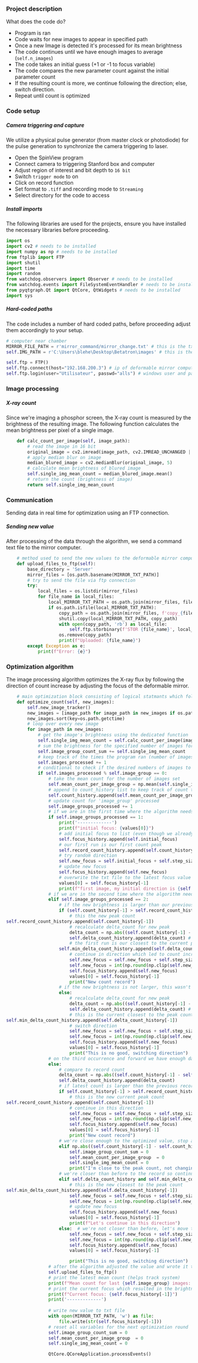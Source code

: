 
### Project description
What does the code do?

- Program is ran
- Code waits for new images to appear in specified path
- Once a new Image is detected it's processed for its mean brightness
- The code continues until we have enough images to average (`self.n_images`)
- The code takes an initial guess (+1 or -1 to focus variable)
- The code compares the new parameter count against the initial parameter count
- If the resulting count is more, we continue following the direction; else, switch direction.
- Repeat until count is optimized 

### Code setup
##### Camera triggering and capture
We utilize a physical pulse generator (from master clock or photodiode) for the pulse generation to synchronize the camera triggering to laser. 

- Open the SpinView program
- Connect camera to triggering Stanford box and computer
- Adjust region of interest and bit depth to `16 bit`
- Switch `trigger mode` to on
- Click on record function 
- Set format to `.tiff` and recording mode to `Streaming`
- Select directory for the code to access 

##### Install imports
The following libraries are used for the projects, ensure you have installed the necessary libraries before proceeding.

```python
import os 
import cv2 # needs to be installed 
import numpy as np # needs to be installed 
from ftplib import FTP
import shutil
import time
import random
from watchdog.observers import Observer # needs to be installed 
from watchdog.events import FileSystemEventHandler # needs to be installed 
from pyqtgraph.Qt import QtCore, QtWidgets # needs to be installed 
import sys
```

##### Hard-coded paths
The code includes a number of hard coded paths, before proceeding adjust them accordingly to your setup.

```python
# computer near chamber
MIRROR_FILE_PATH = r'mirror_command/mirror_change.txt' # this is the txt file the code writes to
self.IMG_PATH = r'C:\Users\blehe\Desktop\Betatron\images' # this is the folder from which the code will process the images, make sure it aligns with the path specified in SpinView

self.ftp = FTP()
self.ftp.connect(host="192.168.200.3") # ip of deformable mirror computer
self.ftp.login(user="Utilisateur", passwd="alls") # windows user and password of deformable mirror computer
```
### Image processing 
##### X-ray count
Since we're imaging a phosphor screen, the X-ray count is measured by the brightness of the resulting image. The following function calculates the mean brightness per pixel of a single image. 

```python 
    def calc_count_per_image(self, image_path):
        # read the image in 16 bit
        original_image = cv2.imread(image_path, cv2.IMREAD_UNCHANGED | cv2.IMREAD_ANYDEPTH)
        # apply median blur on image
        median_blured_image = cv2.medianBlur(original_image, 5)
        # calculate mean brightness of blured image
        self.single_img_mean_count = median_blured_image.mean()
        # return the count (brightness of image)
        return self.single_img_mean_count
```

### Communication
Sending data in real time for optimization using an FTP connection.
##### Sending new value
After processing of the data through the algorithm, we send a command text file to the mirror computer. 

```python
    # method used to send the new values to the deformable mirror computer via FTP
    def upload_files_to_ftp(self):
        base_directory = 'Server'
        mirror_files = [os.path.basename(MIRROR_TXT_PATH)]
        # try to send the file via ftp connection
        try:
            local_files = os.listdir(mirror_files)
            for file_name in local_files:
                local_MIRROR_TXT_PATH = os.path.join(mirror_files, file_name)
                if os.path.isfile(local_MIRROR_TXT_PATH):
                    copy_path = os.path.join(mirror_files, f'copy_{file_name}')
                    shutil.copy(local_MIRROR_TXT_PATH, copy_path)
                    with open(copy_path, 'rb') as local_file:
                        self.ftp.storbinary(f'STOR {file_name}', local_file)
                    os.remove(copy_path)
                    print(f"Uploaded: {file_name}")
        except Exception as e:
            print(f"Error: {e}")
```
### Optimization algorithm
The image processing algorithm optimizes the X-ray flux by following the direction of count increase by adjusting the focus of the deformable mirror.

```python
    # main optimization block consisting of logical statmants which follow the increase direction
    def optimize_count(self, new_images):
        self.new_image_tracker()
        new_images = [image_path for image_path in new_images if os.path.exists(image_path)]
        new_images.sort(key=os.path.getctime)
        # loop over every new image
        for image_path in new_images:
            # get the image's brightness using the dedicated function
            self.single_img_mean_count = self.calc_count_per_image(image_path)
            # sum the brightness for the specified number of images for which the mean will be taken
            self.image_group_count_sum += self.single_img_mean_count
            # keep track of the times the program ran (number of images we processed)
            self.images_processed += 1
            # conditional to check if the desired numbers of images to mean was processed
            if self.images_processed % self.image_group == 0:
                # take the mean count for the number of images set
                self.mean_count_per_image_group = np.mean(self.single_img_mean_count)
                # append to count_history list to keep track of count through the optimization process
                self.count_history.append(self.mean_count_per_image_group)
                # update count for 'image_group' processed
                self.image_groups_processed += 1
                # if we are in the first time where the algorithm needs to adjust the value
                if self.image_groups_processed == 1:
                    print('-------------')      
                    print(f"initial focus: {values[0]}")
                    # add initial focus to list (even though we already got the count for it)
                    self.focus_history.append(self.initial_focus)  
                    # our first run is our first count peak
                    self.record_count_history.append(self.count_history[-1])
                    # try random direction
                    self.new_focus = self.initial_focus + self.step_size * self.direction  
                    # update new focus
                    self.focus_history.append(self.new_focus)
                    # overwrite the txt file to the latest focus value
                    values[0] = self.focus_history[-1]
                    print(f"first image, my initial direction is {self.direction}")
                # if we are in the second time where the algorithm needs to make an adjustment decision
                elif self.image_groups_processed == 2:
                    # if the new brightness is larger than our previous record
                    if (self.count_history[-1] > self.record_count_history[-1]):
                        # this the new peak count
self.record_count_history.append(self.count_history[-1])
                        # recalculate delta_count for new peak
                        delta_count = np.abs((self.count_history[-1] - self.count_history[-2]))
                        self.delta_count_history.append(delta_count) # add to respective list
                        # the first run is our closest to the current peak
                    self.min_delta_count_history.append(self.delta_count_history[-1])
                        # continue in direction which led to count increase
                        self.new_focus = self.new_focus + self.step_size * self.direction
                        self.new_focus = int(np.round(np.clip(self.new_focus, self.lower_bound, self.upper_bound)))
                        self.focus_history.append(self.new_focus)
                        values[0] = self.focus_history[-1]
                        print("New count record")
                    # if the new brightness is not larger, this wasn't the right direction
                    else:
                        # recalculate delta_count for new peak
                        delta_count = np.abs((self.count_history[-1] - self.count_history[-2]))
                        self.delta_count_history.append(delta_count) # add to respective list          
                        # this is the current closest to the peak count
self.min_delta_count_history.append(self.delta_count_history[-1])
                        # switch direction
                        self.new_focus = self.new_focus + self.step_size * self.direction * -1
                        self.new_focus = int(np.round(np.clip(self.new_focus, self.lower_bound, self.upper_bound)))
                        self.focus_history.append(self.new_focus)
                        values[0] = self.focus_history[-1]
                        print("This is no good, switching direction")
                # on the third occurrence and forward we have enough data to start optimization
                else:
                    # compare to record count
                    delta_count = np.abs((self.count_history[-1] - self.count_history[-2]))
                    self.delta_count_history.append(delta_count)
                    # if latest count is larger than the previous record
                    if self.count_history[-1] > self.record_count_history[-1]:
                        # this is the new current peak count
self.record_count_history.append(self.count_history[-1])
                        # continue in this direction
                        self.new_focus = self.new_focus + self.step_size * self.direction
                        self.new_focus = int(np.round(np.clip(self.new_focus, self.lower_bound, self.upper_bound)))
                        self.focus_history.append(self.new_focus)
                        values[0] = self.focus_history[-1]
                        print("New count record")
                    # we're close enough to the optimized value, stop adjusting focus value
                    elif np.abs((self.count_history[-1] - self.count_history[-2])) <= self.count_change_tolerance:
                        self.image_group_count_sum = 0
                        self.mean_count_per_image_group  = 0
                        self.single_img_mean_count = 0
                        print("I'm close to the peak count, not changing focus")
                    # we're closer than before to the record so continue in this direction
                    elif self.delta_count_history and self.min_delta_count_history and (np.abs(self.delta_count_history[-1]) < np.abs(self.min_delta_count_history[-1])):
                        # this is the new closest to the peak count
self.min_delta_count_history.append(self.delta_count_history[-1])  
                        self.new_focus = self.new_focus + self.step_size * self.direction
                        self.new_focus = int(np.round(np.clip(self.new_focus, self.lower_bound, self.upper_bound)))
                        # update new focus
                        self.focus_history.append(self.new_focus)  
                        values[0] = self.focus_history[-1]
                        print(f"Let's continue in this direction")
                    else:  # we're not closer than before, let's move to the other direction instead
                        self.new_focus = self.new_focus + self.step_size * self.direction * -1
                        self.new_focus = int(np.round(np.clip(self.new_focus, self.lower_bound, self.upper_bound)))
                        self.focus_history.append(self.new_focus)
                        values[0] = self.focus_history[-1]

                        print("This is no good, switching direction")
                # after the algorithm adjusted the value and wrote it to the txt, send new txt to deformable mirror computer
                self.upload_files_to_ftp()
                # print the latest mean count (helps track system)
                print(f"Mean count for last {self.image_group} images: {self.count_history[-1]}")
                # print the current focus which resulted in the brightness above
                print(f"Current focus: {self.focus_history[-1]}")  
                print('-------------')
                
                # write new value to txt file
                with open(MIRROR_TXT_PATH, 'w') as file:
                    file.write(str(self.focus_history[-1]))
                # reset all variables for the next optimization round
                self.image_group_count_sum = 0
                self.mean_count_per_image_group  = 0
                self.single_img_mean_count = 0

                QtCore.QCoreApplication.processEvents()
```
